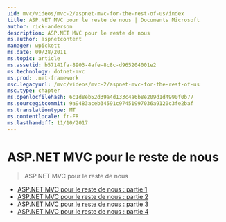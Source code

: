 ```yaml
---
uid: mvc/videos/mvc-2/aspnet-mvc-for-the-rest-of-us/index
title: ASP.NET MVC pour le reste de nous | Documents Microsoft
author: rick-anderson
description: ASP.NET MVC pour le reste de nous
ms.author: aspnetcontent
manager: wpickett
ms.date: 09/28/2011
ms.topic: article
ms.assetid: b57141fa-8903-4afe-8c8c-d965204001e2
ms.technology: dotnet-mvc
ms.prod: .net-framework
msc.legacyurl: /mvc/videos/mvc-2/aspnet-mvc-for-the-rest-of-us
msc.type: chapter
ms.openlocfilehash: 6c1d8eb52d39a4d133c4a6b8e209d1d4990f0b77
ms.sourcegitcommit: 9a9483aceb34591c97451997036a9120c3fe2baf
ms.translationtype: MT
ms.contentlocale: fr-FR
ms.lasthandoff: 11/10/2017
---
```

<a name="aspnet-mvc-for-the-rest-of-us"></a>ASP.NET MVC pour le reste de nous
====================
> ASP.NET MVC pour le reste de nous


- [ASP.NET MVC pour le reste de nous : partie 1](aspnet-mvc-for-the-rest-of-us-part-1.md)
- [ASP.NET MVC pour le reste de nous : partie 2](aspnet-mvc-for-the-rest-of-us-part-2.md)
- [ASP.NET MVC pour le reste de nous : partie 3](aspnet-mvc-for-the-rest-of-us-part-3.md)
- [ASP.NET MVC pour le reste de nous : partie 4](aspnet-mvc-for-the-rest-of-us-part-4.md)
